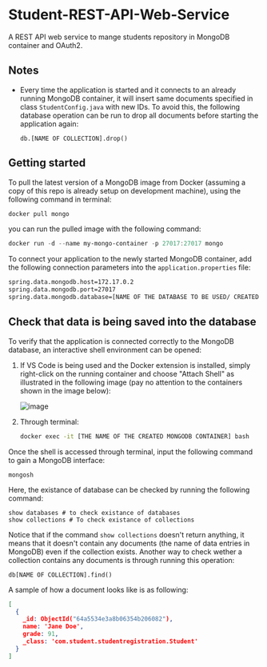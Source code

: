 # Student-REST-API-Web-Service
A REST API web service to mange students repository in MongoDB container and OAuth2.

## Notes
* Every time the application is started and it connects to an already running MongoDB container, it will insert same documents specified in class `StudentConfig.java` with new IDs. To avoid this, the following database operation can be run to drop all documents before starting the application again:
  
  ``` NoSQL
  db.[NAME OF COLLECTION].drop()
  ```

## Getting started
To pull the latest version of a MongoDB image from Docker (assuming a copy of this repo is already setup on development machine), using the following command in terminal:
``` powershell
docker pull mongo
```

you can run the pulled image with the following command:
``` powershell
docker run -d --name my-mongo-container -p 27017:27017 mongo
```

To connect your application to the newly started MongoDB container, add the following connection parameters into the `application.properties` file:
``` bash
spring.data.mongodb.host=172.17.0.2
spring.data.mongodb.port=27017
spring.data.mongodb.database=[NAME OF THE DATABASE TO BE USED/ CREATED IN THE MONGODB CONTAINER]
```
## Check that data is being saved into the database
To verify that the application is connected correctly to the MongoDB database, an interactive shell environment can be opened:
1. If VS Code is being used and the Docker extension is installed, simply right-click on the running container and choose "Attach Shell" as illustrated in the following image (pay no attention to the containers shown in the image below):

   ![image](https://github.com/aminsys/Student-REST-API-Web-Service/assets/18234996/efae628c-d836-4992-aa46-a6278ef95a21)

2. Through terminal:
   ``` bash
   docker exec -it [THE NAME OF THE CREATED MONGODB CONTAINER] bash
   ```


Once the shell is accessed through terminal, input the following command to gain a MongoDB interface:
``` shell
mongosh
```
Here, the existance of database can be checked by running the following command:
``` shell
show databases # to check existance of databases
show collections # To check existance of collections
```

Notice that if the command `show collections` doesn't return anything, it means that it doesn't contain any documents (the name of data entries in MongoDB) even if the collection exists. Another way to check wether a collection contains any documents is through running this operation:
``` NoSQL
db[NAME OF COLLECTION].find()
```

A sample of how a document looks like is as following:
``` JSON
[  
  {
    _id: ObjectId("64a5534e3a8b06354b206082"),
    name: 'Jane Doe',
    grade: 91,
    _class: 'com.student.studentregistration.Student'
  }
]
```

